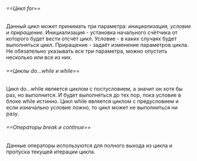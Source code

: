 ###### ==Цикл for==
Данный цикл может принимать три параметра: *инициализация, условие и приращение*. Инициализация - установка начального счётчика от которого будет вести отсчёт цикл. 
Условие - в каких случаях будет выполняться цикл.
Приращение - задаёт изменение параметров цикла.
Не обязательно указывать все три параметра, можно опустить несколько или все из них. 
###### ==Циклы do...while и while==
Цикл do...while является циклом с постусловием, а значит он хотя бы раз, но выполнится. И будет выполняться до тех пор, пока условие в блоке while истинно.
Цикл while является циклом с предусловием и если изначально условие ложно, то цикл может не выполниться ни разу.
###### ==Операторы break и continue==
Данные операторы используются для полного выхода из цикла и пропуска текущей итерации цикла.